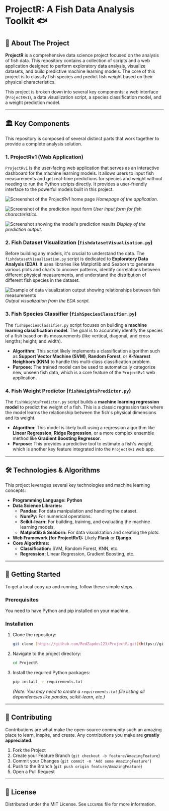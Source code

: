 # ProjectR: A Fish Data Analysis Toolkit 🐟

## 📖 About The Project

**ProjectR** is a comprehensive data science project focused on the analysis of fish data. This repository contains a collection of scripts and a web application designed to perform exploratory data analysis, visualize datasets, and build predictive machine learning models. The core of this project is to classify fish species and predict fish weight based on their physical characteristics.

This project is broken down into several key components: a web interface (`ProjectRv1`), a data visualization script, a species classification model, and a weight prediction model.

---

## 🏛️ Key Components

This repository is composed of several distinct parts that work together to provide a complete analysis solution.

### 1. ProjectRv1 (Web Application)

`ProjectRv1` is the user-facing web application that serves as an interactive dashboard for the machine learning models. It allows users to input fish measurements and get real-time predictions for species and weight without needing to run the Python scripts directly. It provides a user-friendly interface to the powerful models built in this project.

![Screenshot of the ProjectRv1 home page](image1.png)
_Homepage of the application._

![Screenshot of the prediction input form](image2.png)
_User input form for fish characteristics._

![Screenshot showing the model's prediction results](image3.png)
_Display of the prediction output._

### 2. Fish Dataset Visualization (`fishdatasetVisualisation.py`)

Before building any models, it's crucial to understand the data. The `fishdatasetVisualisation.py` script is dedicated to **Exploratory Data Analysis (EDA)**. It uses libraries like Matplotlib and Seaborn to generate various plots and charts to uncover patterns, identify correlations between different physical measurements, and understand the distribution of different fish species in the dataset.

![Example of data visualization output showing relationships between fish measurements](data_visualization.png)
_Output visualization from the EDA script._

### 3. Fish Species Classifier (`fishSpeciesClassifier.py`)

The `fishSpeciesClassifier.py` script focuses on building a **machine learning classification model**. The goal is to accurately identify the species of a fish based on its measurements (like vertical, diagonal, and cross lengths; height; and width).

* **Algorithm:** This script likely implements a classification algorithm such as **Support Vector Machine (SVM)**, **Random Forest**, or **K-Nearest Neighbors (KNN)** to handle this multi-class classification problem.
* **Purpose:** The trained model can be used to automatically categorize new, unseen fish data, which is a core feature of the `ProjectRv1` web application.

### 4. Fish Weight Predictor (`fishWeightsPredictor.py`)

The `fishWeightsPredictor.py` script builds a **machine learning regression model** to predict the weight of a fish. This is a classic regression task where the model learns the relationship between the fish's physical dimensions and its weight.

* **Algorithm:** This model is likely built using a regression algorithm like **Linear Regression**, **Ridge Regression**, or a more complex ensemble method like **Gradient Boosting Regressor**.
* **Purpose:** This provides a predictive tool to estimate a fish's weight, which is another key feature integrated into the `ProjectRv1` web app.

---

## 🛠️ Technologies & Algorithms

This project leverages several key technologies and machine learning concepts:

* **Programming Language:** **Python**
* **Data Science Libraries:**
    * **Pandas:** For data manipulation and handling the dataset.
    * **NumPy:** For numerical operations.
    * **Scikit-learn:** For building, training, and evaluating the machine learning models.
    * **Matplotlib & Seaborn:** For data visualization and creating the plots.
* **Web Framework (for ProjectRv1):** Likely **Flask** or **Django**.
* **Core Algorithms:**
    * **Classification:** SVM, Random Forest, KNN, etc.
    * **Regression:** Linear Regression, Gradient Boosting, etc.

---

## 🚀 Getting Started

To get a local copy up and running, follow these simple steps.

### Prerequisites

You need to have Python and pip installed on your machine.

### Installation

1.  Clone the repository:
    ```sh
    git clone [https://github.com/RedZapdos123/ProjectR.git](https://github.com/RedZapdos123/ProjectR.git)
    ```
2.  Navigate to the project directory:
    ```sh
    cd ProjectR
    ```
3.  Install the required Python packages:
    ```sh
    pip install -r requirements.txt
    ```
    *(Note: You may need to create a `requirements.txt` file listing all dependencies like pandas, scikit-learn, etc.)*

---

## 🤝 Contributing

Contributions are what make the open-source community such an amazing place to learn, inspire, and create. Any contributions you make are **greatly appreciated**.

1.  Fork the Project
2.  Create your Feature Branch (`git checkout -b feature/AmazingFeature`)
3.  Commit your Changes (`git commit -m 'Add some AmazingFeature'`)
4.  Push to the Branch (`git push origin feature/AmazingFeature`)
5.  Open a Pull Request

---

## 📄 License

Distributed under the MIT License. See `LICENSE` file for more information.
